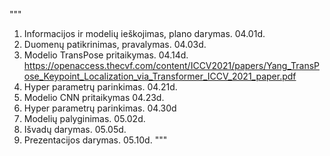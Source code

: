 """
1. Informacijos ir modelių ieškojimas, plano darymas.   04.01d.
2. Duomenų patikrinimas, pravalymas.                    04.03d.
3. Modelio TransPose pritaikymas.                       04.14d.
https://openaccess.thecvf.com/content/ICCV2021/papers/Yang_TransPose_Keypoint_Localization_via_Transformer_ICCV_2021_paper.pdf
4. Hyper parametrų parinkimas.                          04.21d.
5. Modelio CNN pritaikymas                              04.23d.
6. Hyper parametrų parinkimas.                          04.30d
5. Modelių palyginimas.                                 05.02d.
6. Išvadų darymas.                                      05.05d.
7. Prezentacijos darymas.                               05.10d.
"""